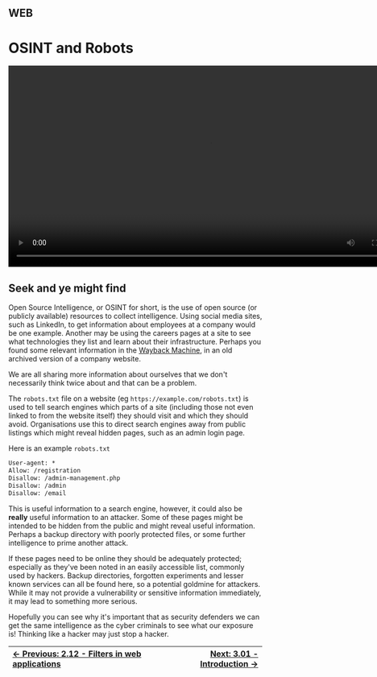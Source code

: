 ## WEB

# OSINT and Robots

<div align="center">
  <video src="https://github.com/alphyos/CyberStart-2023/assets/116646389/f383bf7c-9969-4dad-8bf3-c945ab3494be" width="800" />
</div>

## Seek and ye might find

Open Source Intelligence, or OSINT for short, is the use of open
source (or publicly available) resources to collect intelligence. Using
social media sites, such as LinkedIn, to get information about employees
 at a company would be one example. Another may be using the careers
pages at a site to see what technologies they list and learn about their
 infrastructure. Perhaps you found some relevant information in the [Wayback Machine](https://archive.org/web/), in an old archived version of a company website.

We are all sharing more information about ourselves that we don't necessarily think twice about and that can be a problem.

The `robots.txt` file on a website (eg `https://example.com/robots.txt`)
 is used to tell search engines which parts of a site (including those
not even linked to from the website itself) they should visit and which
they should avoid. Organisations use this to direct search engines away
from public listings which might reveal hidden pages, such as an admin
login page.

Here is an example `robots.txt`

```txt
User-agent: *
Allow: /registration
Disallow: /admin-management.php
Disallow: /admin
Disallow: /email
```

This is useful information to a search engine, however, it could also be **really**
 useful information to an attacker. Some of these pages might be
intended to be hidden from the public and might reveal useful
information. Perhaps a backup directory with poorly protected files, or
some further intelligence to prime another attack.

If these pages need to be online they should be adequately protected;
 especially as they've been noted in an easily accessible list, commonly
 used by hackers. Backup directories, forgotten experiments and lesser
known services can all be found here, so a potential goldmine for
attackers. While it may not provide a vulnerability or sensitive
information immediately, it may lead to something more serious.

Hopefully you can see why it's important that as security defenders
we can get the same intelligence as the cyber criminals to see what our
exposure is! Thinking like a hacker may just stop a hacker.

<div align="center">

[← Previous: 2.12 - Filters in web applications](FiltersInWebApplications2.12.md) | [Next: 3.01 - Introduction →](Introduction3.1.md)
:-|-:
